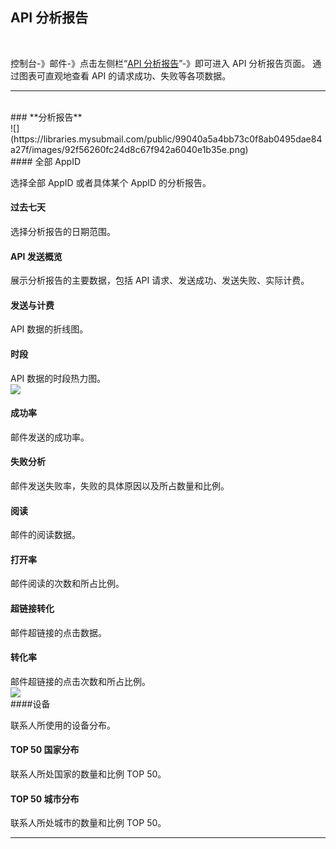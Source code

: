 ## API 分析报告

<br> 

控制台-》邮件-》点击左侧栏“[API 分析报告](https://www.mysubmail.com/console/sms/analysis)”-》即可进入 API 分析报告页面。
通过图表可直观地查看 API 的请求成功、失败等各项数据。
 <br>

------

<br>
### **分析报告**
<br>
 ![](https://libraries.mysubmail.com/public/99040a5a4bb73c0f8ab0495dae84a27f/images/92f56260fc24d8c67f942a6040e1b35e.png)
 <br>
#### 全部 AppID

选择全部 AppID 或者具体某个 AppID 的分析报告。
<br>
#### 过去七天

选择分析报告的日期范围。
<br>
#### API 发送概览

展示分析报告的主要数据，包括 API 请求、发送成功、发送失败、实际计费。
<br>
#### 发送与计费

API 数据的折线图。
<br>
#### 时段

API 数据的时段热力图。
<br>
![](https://libraries.mysubmail.com/public/99040a5a4bb73c0f8ab0495dae84a27f/images/0ce96ee25fb302ff6e40bef9375bbc0f.png)
<br>
#### 成功率

邮件发送的成功率。
<br>
#### 失败分析

邮件发送失败率，失败的具体原因以及所占数量和比例。
<br>
#### 阅读

邮件的阅读数据。
<br>
#### 打开率

邮件阅读的次数和所占比例。
<br>
#### 超链接转化

邮件超链接的点击数据。
<br>
#### 转化率

邮件超链接的点击次数和所占比例。
<br>
![](https://libraries.mysubmail.com/public/99040a5a4bb73c0f8ab0495dae84a27f/images/c504fe54c20c7544b5b77e541a8558d8.png)
<br>
####设备

联系人所使用的设备分布。
<br>
#### TOP 50 国家分布

联系人所处国家的数量和比例 TOP 50。
<br>
#### TOP 50 城市分布

联系人所处城市的数量和比例 TOP 50。
<br>

------